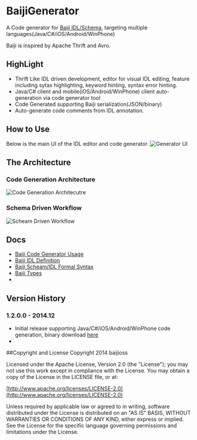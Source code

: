 BaijiGenerator
==============

A Code generator for [Baiji IDL/Schema](https://github.com/baijioss/BaijiGenerator.Net/wiki/Baiji-IDL-Formal-Syntax), targeting multiple languages(Java/C#/iOS/Android/WinPhone)

Baiji is inspired by Apache Thrift and Avro.


## HighLight
* Thrift Like IDL driven development, editor for visual IDL editing, feature including sytax highlighting, keyword hinting, syntax error hinting.
* Java/C# client and mobile(iOS/Android/WinPhone) client auto-generation via code generator tool
* Code Generated supporting Baiji serialization(JSON/binary)
* Auto-generate code comments from IDL annotation.


## How to Use
Below is the main UI of the IDL editor and code generator.
![Generator UI](https://raw.githubusercontent.com/baijioss/BaijiGenerator.Net/master/Doc/GeneratorUI.png)

## The Architecture

### Code Generation Architecture
![Code Generation Architecutre](https://raw.githubusercontent.com/baijioss/BaijiGenerator.Net/master/Doc/Codegen_Arch.png)

### Schema Driven Workflow
![Scheam Driven Workflow](https://raw.githubusercontent.com/baijioss/BaijiGenerator.Net/master/Doc/Schema_Driven.png)

## Docs
  * [Baiji Code Generator Usage](https://github.com/baijioss/BaijiGenerator.Net/wiki/BaijiGenerator-Usage)
  * [Baiji IDL Definition](https://github.com/baijioss/BaijiGenerator.Net/wiki/Baiji-IDL-Definition)
  * [Baiji Scheam/IDL Formal Syntax](https://github.com/baijioss/BaijiGenerator.Net/wiki/Baiji-IDL-Formal-Syntax)
  * [Baiji Types](https://github.com/baijioss/BaijiGenerator.Net/wiki/Baiji-Types)
  * 

## Version History

### 1.2.0.0 - 2014.12
  * Initial release supporting Java/C#/iOS/Android/WinPhone code generation, binary download [here](https://github.com/baijioss/BaijiGenerator.Net/releases/download/v1.2.0.0/BaijiEditor_v1.2.0.0.rar)
  * 


##Copyright and License
Copyright 2014 baijioss

Licensed under the Apache License, Version 2.0 (the "License"); you may not use this work except in compliance with the License. You may obtain a copy of the License in the LICENSE file, or at:

[http://www.apache.org/licenses/LICENSE-2.0](http://www.apache.org/licenses/LICENSE-2.0)

Unless required by applicable law or agreed to in writing, software distributed under the License is distributed on an "AS IS" BASIS, WITHOUT WARRANTIES OR CONDITIONS OF ANY KIND, either express or implied. See the License for the specific language governing permissions and limitations under the License.


